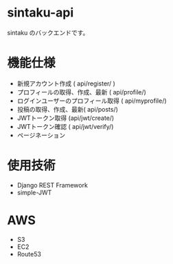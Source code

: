 # sintaku-api

sintaku のバックエンドです。

# 機能仕様

- 新規アカウント作成 ( api/register/ )
- プロフィールの取得、作成、最新  ( api/profile/)
- ログインユーザーのプロフィール取得  (  api/myprofile/)
- 投稿の取得、作成、最新( api/posts/)
- JWTトークン取得 (api/jwt/create/)
- JWTトークン確認 ( api/jwt/verify/)
- ページネーション

# 使用技術

- Django REST Framework
- simple-JWT

# AWS

- S3
- EC2
- Route53
